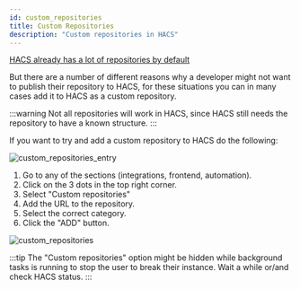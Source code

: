 ```yaml
---
id: custom_repositories
title: Custom Repositories
description: "Custom repositories in HACS"
---
```


[HACS already has a lot of repositories by default](https://hacs.xyz/docs/default_repositories)

But there are a number of different reasons why a developer might not want to publish their repository to HACS, for these situations you can in many cases add it to HACS as a custom repository.

:::warning
Not all repositories will work in HACS, since HACS still needs the repository to have a known structure.
:::

If you want to try and add a custom repository to HACS do the following:

![custom_repositories_entry](/img/custom_repositories_entry.png)

1. Go to any of the sections (integrations, frontend, automation).
1. Click on the 3 dots in the top right corner.
1. Select "Custom repositories"
1. Add the URL to the repository.
1. Select the correct category.
1. Click the "ADD" button.

![custom_repositories](/img/custom_repositories.png)


:::tip
The "Custom repositories" option might be hidden while background tasks is running to stop the user to break their instance. Wait a while or/and check HACS status. 
:::
